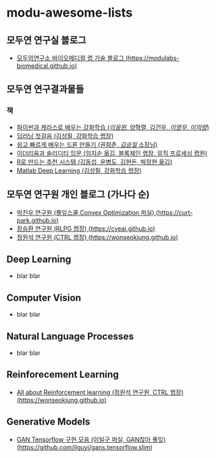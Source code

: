 # modu-awesome-lists

## 모두연 연구실 블로그
* [모두의연구소 바이오메디컬 랩 기술 블로그 (https://modulabs-biomedical.github.io)](https://modulabs-biomedical.github.io)


## 모두연 연구결과물들

### 책
* [파이썬과 케라스로 배우는 강화학습 (*이웅원*, 양혁렬, 김건우, *이영무*, *이의령*)](http://www.kyobobook.co.kr/product/detailViewKor.laf?ejkGb=KOR&mallGb=KOR&barcode=9791158390723&orderClick=LEA&Kc=)
* [딥러닝 첫걸음 (김성필, 강화학습 랩장)](http://www.kyobobook.co.kr/product/detailViewKor.laf?ejkGb=KOR&mallGb=KOR&barcode=9788968487323&orderClick=LAH&Kc=)
* [쉽고 빠르게 배우는 드론 만들기 (권희춘, *김승일* 소장님)](http://www.kyobobook.co.kr/product/detailViewKor.laf?ejkGb=KOR&mallGb=KOR&barcode=9788955027143&orderClick=LAH&Kc=)
* [이더리움과 솔리디티 입문 (임지순 옮김, 블록체인 랩장, 뮤직 프로세싱 랩원)](http://www.kyobobook.co.kr/product/detailViewKor.laf?ejkGb=KOR&mallGb=KOR&barcode=9791158390907&orderClick=LEB&Kc=)
* [R로 만드는 추천 시스템 (김동섭, 윤병도, 김현돈, 박정현 옮김)](http://www.kyobobook.co.kr/product/detailViewKor.laf?ejkGb=KOR&mallGb=KOR&barcode=9791161750309&orderClick=LEB&Kc=)
* [Matlab Deep Learning (김성필, 강화학습 랩장)](https://www.amazon.com/MATLAB-Deep-Learning-Artificial-Intelligence/dp/1484228448/ref=sr_1_3?ie=UTF8&qid=1533623753&sr=8-3&keywords=Matlab+deep+learning)


## 모두연 연구원 개인 블로그 (가나다 순)
* [박진우 연구원 (풀잎스쿨 Convex Optimization 퍼실) (https://curt-park.github.io)](https://curt-park.github.io)
* [장승환 연구원 (RLPG 랩장) (https://cveai.github.io)](https://cveai.github.io)
* [정원석 연구원 (CTRL 랩장) (https://wonseokjung.github.io)](https://wonseokjung.github.io)


## Deep Learning
* blar blar



## Computer Vision
* blar blar



## Natural Language Processes
* blar blar


## Reinforecement Learning
* [All about Reinforcement learning (정원석 연구원, CTRL 랩장) (https://wonseokjung.github.io)](https://wonseokjung.github.io)



## Generative Models
* [GAN Tensorflow 구현 모음 (이일구 퍼실, GAN찮아 풀잎) (https://github.com/ilguyi/gans.tensorflow.slim)](https://github.com/ilguyi/gans.tensorflow.slim)





